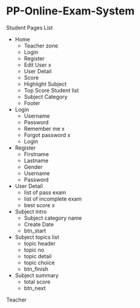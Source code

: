 # PP-Online-Exam-System

Student
Pages List
  - Home
    - Teacher zone
    - Login
    - Register
    - Edit User x
    - User Detail
    - Score
    - Highlight Subject
    - Top Score Student list
    - Subject Category
    - Footer
  - Login
    - Username
    - Password
    - Remember me x
    - Forgot password x
    - Login
  - Register
    - Firstname
    - Lastname
    - Gender
    - Username
    - Password
  - User Detail
    - list of pass exam
    - list of incomplete exam
    - best score x
  - Subject intro
    - Subject category name
    - Create Date
    - btn_start
  - Subject topics list
    - topic header
    - topic no
    - topic detail
    - topic choice
    - btn_finish
  - Subject summary
    - total score
    - btn_next

Teacher
